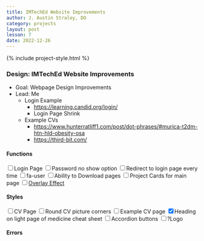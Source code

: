 ```yaml
---
title: IMTechEd Website Improvements
author: J. Austin Straley, DO
category: projects
layout: post
lesson: 7
date: 2022-12-26
---
```


{% include project-style.html %}

### Design: IMTechEd Website Improvements
- Goal: Webpage Design Improvements
- Lead: Me
    - Login Example
        - https://learning.candid.org/login/
        - Login Page Shrink
    - Example CVs
        - https://www.hunterratliff1.com/post/dot-phrases/#murica-t2dm-htn-hld-obesity-osa
        - https://third-bit.com/

#### Functions
<label class="form-control"><input type="checkbox" name="checkbox"/>Login Page</label>
<label class="form-control tab"><input type="checkbox" name="checkbox"/>Password no show option</label>
<label class="form-control tab"><input type="checkbox" name="checkbox"/>Redirect to login page every time</label>
<label class="form-control tab"><input type="checkbox" name="checkbox"/>fa-user</label>
<label class="form-control"><input type="checkbox" name="checkbox"/>Ability to Download pages</label>
<label class="form-control"><input type="checkbox" name="checkbox"/>Project Cards for main page</label>
<label class="form-control"><input type="checkbox" name="checkbox"/><a href="https://www.w3schools.com/howto/howto_css_overlay.asp">Overlay Effect</a></label>

#### Styles
<label class="form-control"><input type="checkbox" name="checkbox"/>CV Page</label>
<label class="form-control tab"><input type="checkbox" name="checkbox"/>Round CV picture corners</label>
<label class="form-control tab"><input type="checkbox" name="checkbox"/>Example CV page</label>
<label class="form-control"><input type="checkbox" name="checkbox-checked" checked/>Heading on light page of medicine cheat sheet</label>
<label class="form-control"><input type="checkbox" name="checkbox"/>Accordion buttons</label>
<label class="form-control"><input type="checkbox" name="checkbox"/>?Logo</label>

#### Errors